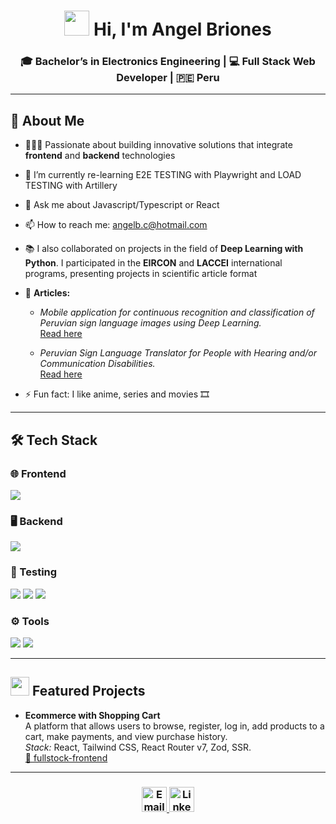 <h1 align="center">
  <img src="https://media.giphy.com/media/hvRJCLFzcasrR4ia7z/giphy.gif" width="40px"/> Hi, I'm Angel Briones
</h1>

<h3 align="center">
  🎓 Bachelor’s in Electronics Engineering | 💻 Full Stack Web Developer | 🇵🇪 Peru 
</h3>

---

## 🚀 About Me

- 🧑🏻‍💻 Passionate about building innovative solutions that integrate **frontend** and **backend** technologies
- 🌱 I’m currently re-learning E2E TESTING with Playwright and LOAD TESTING with Artillery
- 💬 Ask me about Javascript/Typescript or React
- 📫 How to reach me: angelb.c@hotmail.com
- 📚 I also collaborated on projects in the field of **Deep Learning with Python**. I participated in the **EIRCON** and **LACCEI** international programs, presenting projects in scientific article format
- 📰 **Articles:**
  - *Mobile application for continuous recognition and classification of Peruvian sign language images using Deep Learning.*  
  [Read here](https://online-journals.org/index.php/i-jim/article/view/52853)  

  - *Peruvian Sign Language Translator for People with Hearing and/or Communication Disabilities.*  
  [Read here](https://laccei.org/LACCEI2023-BuenosAires/papers/Contribution_1403_a.pdf)  

- ⚡ Fun fact: I like anime, series and movies 🎞️

---

## 🛠 Tech Stack

### 🌐 Frontend
<p>
  <img src="https://skillicons.dev/icons?i=html,css,tailwind,js,ts,react" />
</p>

### 🖥 Backend
<p>
  <img src="https://skillicons.dev/icons?i=nodejs,postgres" />
</p>

### 🧪 Testing
<p>
  <img src="https://img.shields.io/badge/React_Testing_Library-E33332?style=for-the-badge&logo=testing-library&logoColor=white" />
  <img src="https://img.shields.io/badge/Playwright-2EAD33?style=for-the-badge&logo=playwright&logoColor=white" />
  <img src="https://img.shields.io/badge/Artillery-EF2D5E?style=for-the-badge&logo=artillery&logoColor=white" />
</p>

### ⚙️ Tools
<p>
  <img src="https://img.shields.io/badge/WSL-4EAA25?style=for-the-badge&logo=linux&logoColor=white" />
  <img src="https://skillicons.dev/icons?i=vscode,git,github" />
</p>

---

## <img src="https://media.giphy.com/media/1ynCEtlgMPAeNAqdnu/giphy.gif" width="30"> Featured Projects 

- **Ecommerce with Shopping Cart**   
  A platform that allows users to browse, register, log in, add products to a cart, make payments, and view purchase history.  
  *Stack:* React, Tailwind CSS, React Router v7, Zod, SSR.  
  [🔗 fullstock-frontend](https://github.com/codeableorg/fullstock-frontend)

---

<h3 align="center">
  <a href="mailto:angelb.c@hotmail.com">
    <img src="https://skillicons.dev/icons?i=gmail" alt="Email" height="40" width="40" style="object-fit:contain;" />
  </a>
  <a href="https://www.linkedin.com/in/angel-diego-briones-cerqu%C3%ADn">
    <img src="https://raw.githubusercontent.com/rahuldkjain/github-profile-readme-generator/master/src/images/icons/Social/linked-in-alt.svg" alt="LinkedIn" height="40" width="40" style="object-fit:contain;" />
  </a>
</h3>

